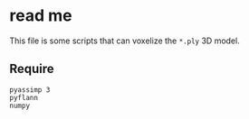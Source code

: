 # read me

This file is some scripts that can voxelize the `*.ply` 3D model.

## Require

```
pyassimp 3
pyflann
numpy
```
